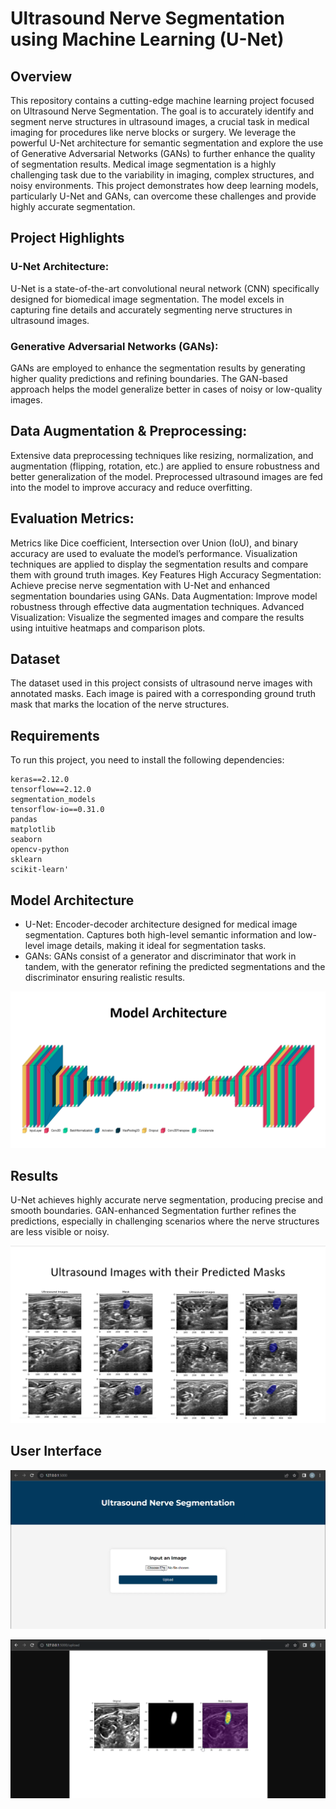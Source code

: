 # Ultrasound Nerve Segmentation using Machine Learning (U-Net)

## Overview
This repository contains a cutting-edge machine learning project focused on Ultrasound Nerve Segmentation. The goal is to accurately identify and segment nerve structures in ultrasound images, a crucial task in medical imaging for procedures like nerve blocks or surgery. We leverage the powerful U-Net architecture for semantic segmentation and explore the use of Generative Adversarial Networks (GANs) to further enhance the quality of segmentation results.
Medical image segmentation is a highly challenging task due to the variability in imaging, complex structures, and noisy environments. This project demonstrates how deep learning models, particularly U-Net and GANs, can overcome these challenges and provide highly accurate segmentation.

## Project Highlights
### U-Net Architecture:

U-Net is a state-of-the-art convolutional neural network (CNN) specifically designed for biomedical image segmentation.
The model excels in capturing fine details and accurately segmenting nerve structures in ultrasound images.
### Generative Adversarial Networks (GANs):

GANs are employed to enhance the segmentation results by generating higher quality predictions and refining boundaries.
The GAN-based approach helps the model generalize better in cases of noisy or low-quality images.

## Data Augmentation & Preprocessing:

Extensive data preprocessing techniques like resizing, normalization, and augmentation (flipping, rotation, etc.) are applied to ensure robustness and better generalization of the model.
Preprocessed ultrasound images are fed into the model to improve accuracy and reduce overfitting.

## Evaluation Metrics:
Metrics like Dice coefficient, Intersection over Union (IoU), and binary accuracy are used to evaluate the model’s performance.
Visualization techniques are applied to display the segmentation results and compare them with ground truth images.
Key Features
High Accuracy Segmentation: Achieve precise nerve segmentation with U-Net and enhanced segmentation boundaries using GANs.
Data Augmentation: Improve model robustness through effective data augmentation techniques.
Advanced Visualization: Visualize the segmented images and compare the results using intuitive heatmaps and comparison plots.

## Dataset
The dataset used in this project consists of ultrasound nerve images with annotated masks. Each image is paired with a corresponding ground truth mask that marks the location of the nerve structures.

## Requirements
To run this project, you need to install the following dependencies:
```
keras==2.12.0
tensorflow==2.12.0
segmentation_models
tensorflow-io==0.31.0
pandas
matplotlib
seaborn
opencv-python
sklearn
scikit-learn'
```

## Model Architecture
- U-Net:
Encoder-decoder architecture designed for medical image segmentation.
Captures both high-level semantic information and low-level image details, making it ideal for segmentation tasks.
- GANs:
GANs consist of a generator and discriminator that work in tandem, with the generator refining the predicted segmentations and the discriminator ensuring realistic results.

![Model Architecture](model_arch.png)

## Results
U-Net achieves highly accurate nerve segmentation, producing precise and smooth boundaries.
GAN-enhanced Segmentation further refines the predictions, especially in challenging scenarios where the nerve structures are less visible or noisy.

![Results](results.png)

## User Interface


![result_ui](uns1.png)


![result_ui](uns2.png)



